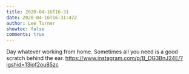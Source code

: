 ```yaml
---
title: 2020-04-16T16-31
date: 2020-04-16T16:31:47Z
author: Lee Turner
showtoc: false
comments: true
---
```


Day whatever working from home. Sometimes all you need is a good scratch behind the ear. https://www.instagram.com/p/B_DG3BnJ24E/?igshid=13iof2ou85zc

